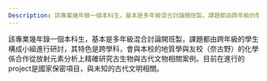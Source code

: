 ```yaml
---
Description: 該專業幾年錄一個本科生，基本是多年級混合討論開班製，課題都由跨年級的學生構成小組進行研討，其特色是跨學科，會與本校的地質學與友校（奈古野）的化學係合作從放射元素分析上精確研究古生物與古代文物相關案例。目前在進行的project是國家保密項目，與未知的古代文明相關。
---
```


該專業幾年錄一個本科生，基本是多年級混合討論開班製，課題都由跨年級的學生構成小組進行研討，其特色是跨學科，會與本校的地質學與友校（奈古野）的化學係合作從放射元素分析上精確研究古生物與古代文物相關案例。目前在進行的project是國家保密項目，與未知的古代文明相關。